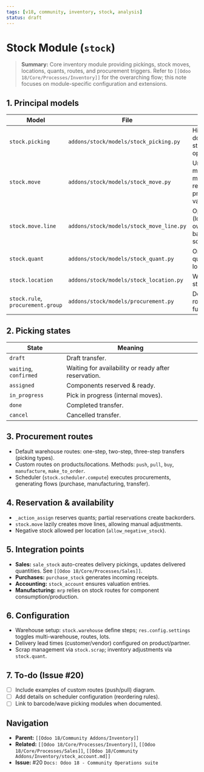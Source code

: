 ```yaml
---
tags: [v18, community, inventory, stock, analysis]
status: draft
---
```


# Stock Module (`stock`)

> **Summary:** Core inventory module providing pickings, stock moves, locations, quants, routes, and procurement triggers. Refer to `[[Odoo 18/Core/Processes/Inventory]]` for the overarching flow; this note focuses on module-specific configuration and extensions.

## 1. Principal models

| Model | File | Responsibilities |
|-------|------|------------------|
| `stock.picking` | `addons/stock/models/stock_picking.py` | High-level transfer document; groups stock moves by operation type. |
| `stock.move` | `addons/stock/models/stock_move.py` | Unit of stock movement; manages reservations, procurement, and valuation. |
| `stock.move.line` | `addons/stock/models/stock_move_line.py` | Operational detail (lot, package, owner) enabling barcode/warehouse scans. |
| `stock.quant` | `addons/stock/models/stock_quant.py` | Onhand/reserved quantities per location/lot. |
| `stock.location` | `addons/stock/models/stock_location.py` | Warehouse structure and rules. |
| `stock.rule`, `procurement.group` | `addons/stock/models/procurement.py` | Defines push/pull routes and demand fulfilment logic. |

## 2. Picking states

| State | Meaning |
|-------|---------|
| `draft` | Draft transfer. |
| `waiting`, `confirmed` | Waiting for availability or ready after reservation. |
| `assigned` | Components reserved & ready. |
| `in_progress` | Pick in progress (internal moves). |
| `done` | Completed transfer. |
| `cancel` | Cancelled transfer. |

## 3. Procurement routes
- Default warehouse routes: one-step, two-step, three-step transfers (picking types).
- Custom routes on products/locations. Methods: `push`, `pull`, `buy`, `manufacture`, `make_to_order`.
- Scheduler (`stock.scheduler.compute`) executes procurements, generating flows (purchase, manufacturing, transfer).

## 4. Reservation & availability
- `_action_assign` reserves quants; partial reservations create backorders.
- `stock.move` lazily creates move lines, allowing manual adjustments.
- Negative stock allowed per location (`allow_negative_stock`).

## 5. Integration points
- **Sales:** `sale_stock` auto-creates delivery pickings, updates delivered quantities. See `[[Odoo 18/Core/Processes/Sales]]`.
- **Purchases:** `purchase_stock` generates incoming receipts.
- **Accounting:** `stock_account` ensures valuation entries.
- **Manufacturing:** `mrp` relies on stock routes for component consumption/production.

## 6. Configuration
- Warehouse setup: `stock.warehouse` define steps; `res.config.settings` toggles multi-warehouse, routes, lots.
- Delivery lead times (customer/vendor) configured on product/partner.
- Scrap management via `stock.scrap`; inventory adjustments via `stock.quant`.

## 7. To-do (Issue #20)
- [ ] Include examples of custom routes (push/pull) diagram.
- [ ] Add details on scheduler configuration (reordering rules).
- [ ] Link to barcode/wave picking modules when documented.

## Navigation
- **Parent:** `[[Odoo 18/Community Addons/Inventory]]`
- **Related:** `[[Odoo 18/Core/Processes/Inventory]]`, `[[Odoo 18/Core/Processes/Sales]]`, `[[Odoo 18/Community Addons/Inventory/stock_account.md]]`
- **Issue:** #20 `Docs: Odoo 18 - Community Operations suite`
